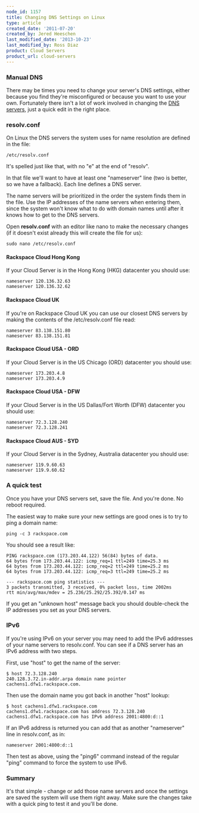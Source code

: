 ```yaml
---
node_id: 1157
title: Changing DNS Settings on Linux
type: article
created_date: '2011-07-20'
created_by: Jered Heeschen
last_modified_date: '2013-10-23'
last_modified_by: Ross Diaz
product: Cloud Servers
product_url: cloud-servers
---
```


### Manual DNS

There may be times you need to change your server's DNS settings, either
because you find they're misconfigured or because you want to use your
own. Fortunately there isn't a lot of work involved in changing the [DNS
servers](http://www.rackspace.com/cloud/dns/), just a quick edit in the
right place.

### resolv.conf

On Linux the DNS servers the system uses for name resolution are defined
in the file:

    /etc/resolv.conf

It's spelled just like that, with no "e" at the end of "resolv".

In that file we'll want to have at least one "nameserver" line (two is
better, so we have a fallback). Each line defines a DNS server.

The name servers will be prioritized in the order the system finds them
in the file. Use the IP addresses of the name servers when entering
them, since the system won't know what to do with domain names until
after it knows how to get to the DNS servers.

Open **resolv.conf** with an editor like nano to make the necessary changes
(if it doesn't exist already this will create the file for us):

    sudo nano /etc/resolv.conf

#### Rackspace Cloud Hong Kong

If your Cloud Server is in the Hong Kong (HKG) datacenter you should
use:

``` {style="font-weight: normal;"}
nameserver 120.136.32.63
nameserver 120.136.32.62
```

#### Rackspace Cloud UK

If you're on Rackspace Cloud UK you can use our closest DNS servers by
making the contents of the /etc/resolv.conf file read:

    nameserver 83.138.151.80
    nameserver 83.138.151.81

#### Rackspace Cloud USA - ORD

If your Cloud Server is in the US Chicago (ORD) datacenter you should
use:

    nameserver 173.203.4.8
    nameserver 173.203.4.9

#### Rackspace Cloud USA - DFW

If your Cloud Server is in the US Dallas/Fort Worth (DFW) datacenter you
should use:

    nameserver 72.3.128.240
    nameserver 72.3.128.241

#### Rackspace Cloud AUS - SYD

If your Cloud Server is in the Sydney, Australia datacenter you should
use:

    nameserver 119.9.60.63
    nameserver 119.9.60.62

### A quick test

Once you have your DNS servers set, save the file. And you're done. No
reboot required.

The easiest way to make sure your new settings are good ones is to try
to ping a domain name:

    ping -c 3 rackspace.com

You should see a result like:

    PING rackspace.com (173.203.44.122) 56(84) bytes of data.
    64 bytes from 173.203.44.122: icmp_req=1 ttl=249 time=25.3 ms
    64 bytes from 173.203.44.122: icmp_req=2 ttl=249 time=25.2 ms
    64 bytes from 173.203.44.122: icmp_req=3 ttl=249 time=25.2 ms

    --- rackspace.com ping statistics ---
    3 packets transmitted, 3 received, 0% packet loss, time 2002ms
    rtt min/avg/max/mdev = 25.236/25.292/25.392/0.147 ms

If you get an "unknown host" message back you should double-check the IP
addresses you set as your DNS servers.

### IPv6

If you're using IPv6 on your server you may need to add the IPv6
addresses of your name servers to resolv.conf.  You can see if a DNS
server has an IPv6 address with two steps.

First, use "host" to get the name of the server:

    $ host 72.3.128.240
    240.128.3.72.in-addr.arpa domain name pointer cachens1.dfw1.rackspace.com.

Then use the domain name you got back in another "host" lookup:

    $ host cachens1.dfw1.rackspace.com
    cachens1.dfw1.rackspace.com has address 72.3.128.240
    cachens1.dfw1.rackspace.com has IPv6 address 2001:4800:d::1

If an IPv6 address is returned you can add that as another "nameserver"
line in resolv.conf, as in:

    nameserver 2001:4800:d::1

Then test as above, using the "ping6" command instead of the regular
"ping" command to force the system to use IPv6.

### Summary

It's that simple - change or add those name servers and once the
settings are saved the system will use them right away. Make sure the
changes take with a quick ping to test it and you'll be done.

